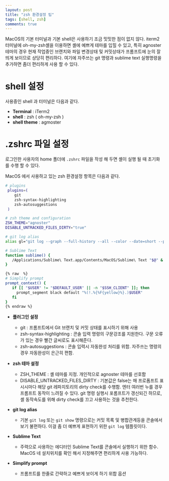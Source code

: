 ```yaml
---
layout: post
title: "zsh 환경설정 팁"
tags: [shell, zsh]
comments: true
---
```


MacOS의 기본 터미널과 기본 shell은 사용하기 조금 밋밋한 점이 없지 않다. iterm2 터미널에 oh-my-zsh셸을 이용하면 셸에 예쁘게 테마를 입힐 수 있고, 특히 agnoster 테마의 경우 현재 작업중인 브랜치와 파일 변경상태 및 커밋상태가 프롬프트에 눈의 잘띄게 보이므로 상당히 편리하다. 여기에 자주쓰는 git  명령과 sublime text 실행명령을 추가하면 좀더 편리하게 사용 할 수 있다.

# shell 설정

사용중인 shell 과 터미널은 다음과 같다.

* **Terminal** : iTerm2
* **shell** : zsh ( oh-my-zsh )
* **shell theme** : agmoster


# .zshrc 파일 설정

로그인한 사용자의 home 폴더에 ```.zshrc``` 파일을 작성 해 두면 셸이 실행 될 때 초기화를 수행 할 수 있다.

MacOS 에서 사용하고 있는 zsh 환경설정 항목은 다음과 같다.

```bash
# plugins
 plugins=(
    git
    zsh-syntax-highlighting
    zsh-autosuggestions
 )

# zsh theme and configuration
ZSH_THEME="agnoster"
DISABLE_UNTRACKED_FILES_DIRTY="true"

# git log alias
alias gl="git log --graph --full-history --all --color --date=short --pretty=tformat:\"%x1b[31m%h%x08%x1b[0m%x20%ad %x1b[32m%d%x1b[0m%x2    0%s%x20%x1b[33m(%an)%x1b[0m\""

# Sublime Text
function sublime() {
   /Applications/Sublime\ Text.app/Contents/MacOS/Sublime\ Text "$@" &
}

{% raw  %}
# Simplify prompt
prompt_context() {
   if [[ "$USER" != "$DEFAULT_USER" || -n "$SSH_CLIENT" ]]; then
     prompt_segment black default "%(!.%{%F{yellow}%}.)$USER"
   fi
}
{% endraw %}
```

* **플러그인 설정** 
    * git : 프롬프트에서 Git 브랜치 및 커밋 상태를 표시하기 위해 사용
    * zsh-syntax-highlighting : 콘솔 입력 명령의 구문강조를 지원한다. 구문 오류가 있는 경우 빨간 글씨로도 표시해준다.
    * zsh-autosuggestions : 콘솔 입력시 자동완성 처리를 위함. 자주쓰는 명령의 경우 자동완성이 은근히 편함.

* **zsh 테마 설정**
    * ZSH_THEME : 셸 테마를 지정. 개인적으로 agnoster 테마를 선호함
    * DISABLE_UNTRACKED_FILES_DIRTY : 기본값은 false는 매 프로폼프트 표시시마다 해당 git 레파지토리의 dirty check를 수행함. 엔터 여러번 누를 경우 프롬프트 동작이 느려질 수 있다. git 명령 실행시 포롬프트가 갱신되긴 하므로, 셸 동작속도를 위해 dirty check를 끄고 사용하는 것을 추천한다.

* **git log alias**
    * 기본 ```git log``` 또는 ```git show``` 명령으로는 커밋 목록 및 병합관계등을 콘솔에서 보기 불편하다. 이걸 좀 더 예쁘게 표현하기 위한 ```git log``` 템플릿이다.

* **Sublime Text**
    * 주력으로 사용하는 에디터인 Sublime Text를 콘솔에서 실행하기 위한 함수. MacOS 네 설치위치를 확인 해서 지정해주면 편리하게 사용 가능하다.

* **Simplify prompt**
    * 프롬프트를 한줄로 간략하고 예쁘게 보이게 하기 위합 옵션

